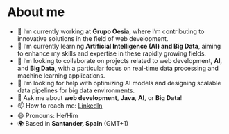 # About me

- 🔭 I’m currently working at **Grupo Oesia**, where I’m contributing to innovative solutions in the field of web development.  
- 🌱 I’m currently learning **Artificial Intelligence (AI) and Big Data**, aiming to enhance my skills and expertise in these rapidly growing fields.  
- 👯 I’m looking to collaborate on projects related to web development, **AI**, and **Big Data**, with a particular focus on real-time data processing and machine learning applications.  
- 🤔 I’m looking for help with optimizing AI models and designing scalable data pipelines for big data environments.  
- 💬 Ask me about **web development**, **Java**, **AI**, or **Big Data**!  
- 📫 How to reach me: [LinkedIn](https://www.linkedin.com/in/jesus-angel-garcia/)  
- 😄 Pronouns: He/Him  
- 🌍 Based in **Santander, Spain** (GMT+1)
